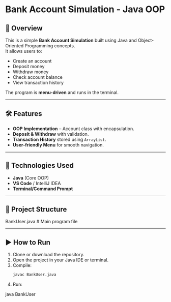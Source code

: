 # Bank Account Simulation - Java OOP

## 📌 Overview
This is a simple **Bank Account Simulation** built using Java and Object-Oriented Programming concepts.  
It allows users to:
- Create an account
- Deposit money
- Withdraw money
- Check account balance
- View transaction history

The program is **menu-driven** and runs in the terminal.

---

## 🛠 Features
- **OOP Implementation** – Account class with encapsulation.
- **Deposit & Withdraw** with validation.
- **Transaction History** stored using `ArrayList`.
- **User-friendly Menu** for smooth navigation.

---

## 🚀 Technologies Used
- **Java** (Core OOP)
- **VS Code** / IntelliJ IDEA
- **Terminal/Command Prompt**

---

## 📂 Project Structure

BankUser.java   # Main program file

---

## ▶ How to Run
1. Clone or download the repository.
2. Open the project in your Java IDE or terminal.
3. Compile:
   ```bash
   javac BankUser.java

4. Run:

java BankUser

